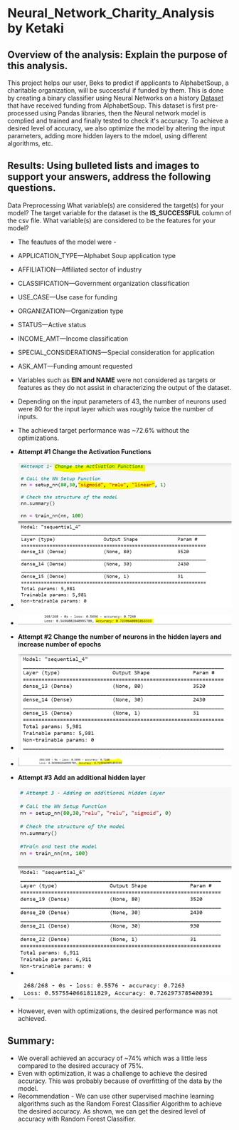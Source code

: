 # Neural_Network_Charity_Analysis by Ketaki
## Overview of the analysis: Explain the purpose of this analysis.
This project helps our user, Beks to predict if applicants to AlphabetSoup, a charitable organization, will be successful if funded by them. This is done by creating a binary classifier using Neural Networks on a history [Dataset](https://github.com/ketpradh/Neural_Network_Charity_Analysis/blob/main/Resources/charity_data.csv) that have received funding from AlphabetSoup. This dataset is first pre-processed using Pandas libraries, then the Neural network model is complied and trained and finally tested to check it's accuracy. To achieve a desired level of accuracy, we also optimize the model by altering the input parameters, adding more hidden layers to the mdoel, using different algorithms, etc.

## Results: Using bulleted lists and images to support your answers, address the following questions.

Data Preprocessing
What variable(s) are considered the target(s) for your model? 
 The target variable for the dataset is the **IS_SUCCESSFUL** column of the csv file. 
What variable(s) are considered to be the features for your model?
- The feautues of the model were -
- APPLICATION_TYPE—Alphabet Soup application type
- AFFILIATION—Affiliated sector of industry
- CLASSIFICATION—Government organization classification
- USE_CASE—Use case for funding
- ORGANIZATION—Organization type
- STATUS—Active status
- INCOME_AMT—Income classification
- SPECIAL_CONSIDERATIONS—Special consideration for application
- ASK_AMT—Funding amount requested

- Variables such as **EIN and NAME** were not considered as targets or features as they do not assist in characterizing the output of the dataset.
- Depending on the input parameters of 43, the number of neurons used were 80 for the input layer which was roughly twice the number of inputs. 
- The achieved target performance was ~72.6% without the optimizations.
- **Attempt #1 Change the Activation Functions**
- ![Parameters](https://github.com/ketpradh/Neural_Network_Charity_Analysis/blob/main/Resources/Attempt%201%20-%20Params.PNG)
- ![Results](https://github.com/ketpradh/Neural_Network_Charity_Analysis/blob/main/Resources/Attempt%201%20-%20Accuracy.PNG)
- **Attempt #2 Change the number of neurons in the hidden layers and increase number of epochs**
- ![Parameters](https://github.com/ketpradh/Neural_Network_Charity_Analysis/blob/main/Resources/Attempt%202%20-%20Params.PNG)
- ![Results](https://github.com/ketpradh/Neural_Network_Charity_Analysis/blob/main/Resources/Attempt%202%20-%20Accuracy.PNG)
- **Attempt #3 Add an additional hidden layer**
- ![Parameters](https://github.com/ketpradh/Neural_Network_Charity_Analysis/blob/main/Resources/Attempt%203-%20Params.PNG)
- ![Results](https://github.com/ketpradh/Neural_Network_Charity_Analysis/blob/main/Resources/Attempt%203%20-%20Accuracy.PNG)
- However, even with optimizations, the desired performance was not achieved.

## Summary: 
- We overall achieved an accuracy of ~74% which was a little less compared to the desired accuracy of 75%.
- Even with optimization, it was a challenge to achieve the desired accuracy. This was probably because of overfitting of the data by the model.
- Recommendation - We can use other supervised machine learning algorithms such as the Random Forest Classifier Algorithm to achieve the desired accuracy. As shown, we can get the desired level of accuracy with Random Forest Classifier.
